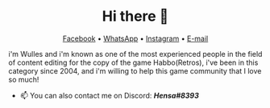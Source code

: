 <h1 align="center">Hi there 👋</h1>

<p align="center">
  <a href="https://www.facebook.com/oisouhen/">Facebook</a> •
  <a href="https://api.whatsapp.com/send?phone=5515997672647&text=Hi%20Wulles%20👋)">WhatsApp</a> •
  <a href="https://instagram.com/oisouhen/">Instagram</a> •
  <a href="mailto:oisouhen@icloud.com">E-mail</a>  
</p>

i'm Wulles and i'm known as one of the most experienced people in the field of content editing for the copy of the game Habbo(Retros), i've been in this category since 2004, and i'm willing to help this game community that I love so much!

* 📫 You can also contact me on Discord: ___Hensa#8393___